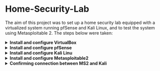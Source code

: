 # Home-Security-Lab
The aim of this project was to set up a home security lab equipped with a virtualized system running pfSense and Kali Linux, and to test the system using Metasploitable 2. The steps below were taken:

<details>
  <summary><b>Install and configure VirtualBox</b></summary>
  
![image](https://github.com/user-attachments/assets/6575376c-19e0-4c1d-82cb-dafb87c154c2)

</details>

<details>
  <summary><b>Install and configure pfSense</b></summary>

Insert name and configure system using Linux
![image](https://github.com/user-attachments/assets/388a78d8-c752-4d5f-a29e-7ce47f89f1d6)

Continue to select the default settings, including the keeping the disk size at 8 GB
![image](https://github.com/user-attachments/assets/136bce10-6620-4375-9e63-2c3ae99b6106)

This will create the VM, under [Optical Drive] load the pfSense iso file
![image](https://github.com/user-attachments/assets/456ef4fe-9e98-43f2-8d9c-2b6a7acfd987)

Click on Network -> Adapter 2 -> Attached to Internal Network -> click OK
![image](https://github.com/user-attachments/assets/9515d496-e282-4a07-8e7d-9a6b10dffde4)

This will start installing pfSense. Select the default values
![image](https://github.com/user-attachments/assets/a7f20680-d86d-47a4-9c5a-ece463318e7d)

Click Start VM VirtualBox, this displays the menu below. Do the following at the Enter an option prompt: 2 then 2; enter the new LAN IPv4 address – 10.13.37.1; subnet bit count will be 24; don’t specify IPv4 upstream gateway address, press <ENTER>; disable IPv6; select Yest to enable DHCP server; start range for IPv4 client address range will be 10.13.37.100 to 10.13.37.200; click Yes to using HTTP as the protocol and press <ENTER> again.
![image](https://github.com/user-attachments/assets/fa3bf2a1-3d81-4019-8461-5943187042c3)
</details>

<details>
  <summary><b>Install and configure Kali Linu</b></summary>

Download and install the VirtualBox 64 bit version
![image](https://github.com/user-attachments/assets/419cf587-7665-45f1-bc6d-3f1f3bb4dfa9)

Click on Network

![image](https://github.com/user-attachments/assets/ccdfa49b-8454-4138-83e1-c2218387b086)

Attached to: Internal Network, which will be MyHackNetwork.
![image](https://github.com/user-attachments/assets/2c910aa1-abc8-44f2-95e9-f76da2be548b)

Click on Start Kali

![image](https://github.com/user-attachments/assets/2e5de63c-04f5-4a25-a96a-969cda6e3675)

Open browser and enter 10.13.37.1, which will open the control panel for pfSense. Disable RFC1918 Networks and Block bogon networks
![image](https://github.com/user-attachments/assets/6f9d0311-9824-48f0-a62f-7d776a2166e2)

Reload and the Dashboard below will be displayed
![image](https://github.com/user-attachments/assets/fd7f322d-6ef2-4c61-b7a0-4e531119b7a3)
</details>

<details>
  <summary><b>Install and configure Metasploitable2</b></summary>

![image](https://github.com/user-attachments/assets/33f895e7-8e4c-4f46-a1da-df831032ee84)

![image](https://github.com/user-attachments/assets/33a4c060-646b-4a08-be95-41233b21d561)

Click on Adapter 1 and select the settings below and click OK.
![image](https://github.com/user-attachments/assets/a2ec3647-cfe9-4199-b594-778981654ae6)
</details>

<details>
  <summary><b>Confirming connection between MS2 and Kali</b></summary>

In Kali, run nmap scan by entering nmap 10.13.37.*
![image](https://github.com/user-attachments/assets/e69a710e-e045-41af-8348-abcb9490f9c7)

While in Kali, use browser and enter 10.13.37.102 (the ip of MS2)
![image](https://github.com/user-attachments/assets/c7e4064b-0505-4a1e-845e-0b0e2da8b301)
</details>





